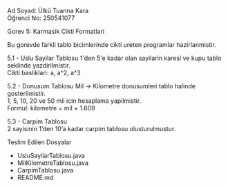 Ad Soyad: Ülkü Tuanna Kara  
Öğrenci No: 250541077  

Gorev 5: Karmasik Cikti Formatlari

Bu gorevde farkli tablo bicimlerinde cikti ureten programlar hazirlanmistir.

5.1 - Uslu Sayilar Tablosu
1'den 5'e kadar olan sayilarin karesi ve kupu tablo seklinde yazdirilmistir.  
Cikti basliklari: a, a^2, a^3  

5.2 - Donusum Tablosu 
Mil -> Kilometre donusumleri tablo halinde gosterilmistir.  
1, 5, 10, 20 ve 50 mil icin hesaplama yapilmistir.  
Formul: kilometre = mil × 1.609  

5.3 - Carpim Tablosu  
2 sayisinin 1’den 10’a kadar carpim tablosu olusturulmustur.  

Teslim Edilen Dosyalar
- UsluSayilarTablosu.java  
- MilKilometreTablosu.java  
- CarpimTablosu.java  
- README.md  
